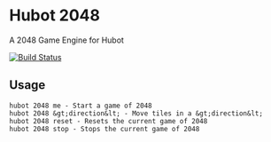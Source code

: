 Hubot 2048
============

A 2048 Game Engine for Hubot

[![Build Status](https://travis-ci.org/whyjustin/hubot-2048.png)](https://travis-ci.org/whyjustin/hubot-2048)

Usage
-----
```
hubot 2048 me - Start a game of 2048
hubot 2048 &gt;direction&lt; - Move tiles in a &gt;direction&lt;
hubot 2048 reset - Resets the current game of 2048
hubot 2048 stop - Stops the current game of 2048
```